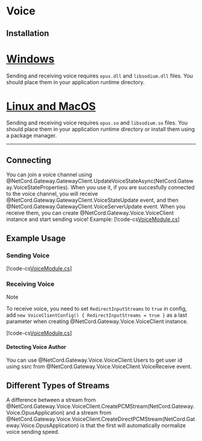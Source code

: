 # Voice

## Installation

# [Windows](#tab/installation-windows)
Sending and receiving voice requires `opus.dll` and `libsodium.dll` files. You should place them in your application runtime directory.

# [Linux and MacOS](#tab/installation-linux-and-macos)
Sending and receiving voice requires `opus.so` and `libsodium.so` files. You should place them in your application runtime directory or install them using a package manager.

***

## Connecting
You can join a voice channel using @NetCord.Gateway.GatewayClient.UpdateVoiceStateAsync(NetCord.Gateway.VoiceStateProperties). When you use it, if you are succesfully connected to the voice channel, you will receive @NetCord.Gateway.GatewayClient.VoiceStateUpdate event, and then @NetCord.Gateway.GatewayClient.VoiceServerUpdate event. When you receive them, you can create @NetCord.Gateway.Voice.VoiceClient instance and start sending voice! Example:
[!code-cs[VoiceModule.cs](voice/VoiceModule.cs#L12-L56)]

## Example Usage

### Sending Voice
[!code-cs[VoiceModule.cs](voice/VoiceModule.cs#L58-L101)]

### Receiving Voice
> [!NOTE]
> To receive voice, you need to set `RedirectInputStreams` to `true` in config, add `new VoiceClientConfig() { RedirectInputStreams = true }` as a last parameter when creating @NetCord.Gateway.Voice.VoiceClient instance.

[!code-cs[VoiceModule.cs](voice/VoiceModule.cs#L103-L115)]

#### Detecting Voice Author
You can use @NetCord.Gateway.Voice.VoiceClient.Users to get user id using ssrc from @NetCord.Gateway.Voice.VoiceClient.VoiceReceive event.

## Different Types of Streams
A difference between a stream from @NetCord.Gateway.Voice.VoiceClient.CreatePCMStream(NetCord.Gateway.Voice.OpusApplication) and a stream from @NetCord.Gateway.Voice.VoiceClient.CreateDirectPCMStream(NetCord.Gateway.Voice.OpusApplication) is that the first will automatically normalize voice sending speed.